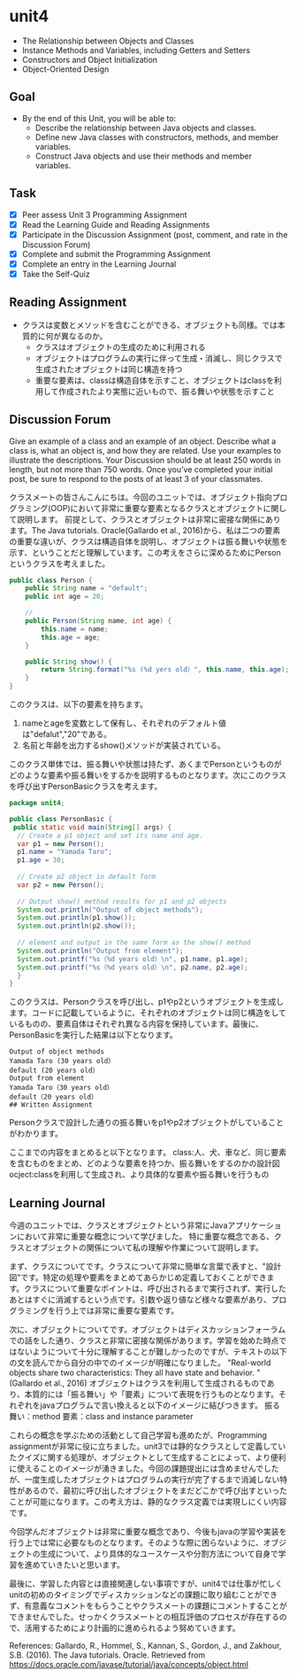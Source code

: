 # unit4

- The Relationship between Objects and Classes
- Instance Methods and Variables, including Getters and Setters
- Constructors and Object Initialization
- Object-Oriented Design

## Goal

- By the end of this Unit, you will be able to:
  - Describe the relationship between Java objects and classes.
  - Define new Java classes with constructors, methods, and member variables.
  - Construct Java objects and use their methods and member variables.

## Task

- [x] Peer assess Unit 3 Programming Assignment
- [x] Read the Learning Guide and Reading Assignments
- [x] Participate in the Discussion Assignment (post, comment, and rate in the Discussion Forum)
- [x] Complete and submit the Programming Assignment
- [x] Complete an entry in the Learning Journal
- [x] Take the Self-Quiz

## Reading Assignment

- クラスは変数とメソッドを含むことができる、オブジェクトも同様。では本質的に何が異なるのか。
  - クラスはオブジェクトの生成のために利用される
  - オブジェクトはプログラムの実行に伴って生成・消滅し、同じクラスで生成されたオブジェクトは同じ構造を持つ
  - 重要な要素は、classは構造自体を示すこと、オブジェクトはclassを利用して作成されたより実態に近いもので、振る舞いや状態を示すこと

## Discussion Forum

Give an example of a class and an example of an object. Describe what a class is, what an object is, and how they are related. Use your examples to illustrate the descriptions.
Your Discussion should be at least 250 words in length, but not more than 750 words. Once you’ve completed your initial post, be sure to respond to the posts of at least 3 of your classmates.

クラスメートの皆さんこんにちは。今回のユニットでは、オブジェクト指向プログラミング(OOP)において非常に重要な要素となるクラスとオブジェクトに関して説明します。
前提として、クラスとオブジェクトは非常に密接な関係にあります。The Java tutorials. Oracle(Gallardo et al., 2016)から、私は二つの要素の重要な違いが、クラスは構造自体を説明し、オブジェクトは振る舞いや状態を示す、ということだと理解しています。この考えをさらに深めるためにPersonというクラスを考えました。

```java
public class Person {
    public String name = "default";
    public int age = 20;

    // 
    public Person(String name, int age) {
        this.name = name;
        this.age = age;
    }

    public String show() {
        return String.format("%s (%d yers old）", this.name, this.age);
    }
}
```

このクラスは、以下の要素を持ちます。

1. nameとageを変数として保有し、それぞれのデフォルト値は"defalut","20"である。
2. 名前と年齢を出力するshow()メソッドが実装されている。

このクラス単体では、振る舞いや状態は持たず、あくまでPersonというものがどのような要素や振る舞いをするかを説明するものとなります。次にこのクラスを呼び出すPersonBasicクラスを考えます。

```java
package unit4;

public class PersonBasic {
 public static void main(String[] args) {
  // Create a p1 object and set its name and age.
  var p1 = new Person();
  p1.name = "Yamada Taro";
  p1.age = 30;
  
  // Create p2 object in default form
  var p2 = new Person();
  
  // Output show() method results for p1 and p2 objects
  System.out.println("Output of object methods");
  System.out.println(p1.show());
  System.out.println(p2.show());
  
  // element and output in the same form as the show() method
  System.out.println("Output from element");
  System.out.printf("%s（%d years old）\n", p1.name, p1.age);
  System.out.printf("%s（%d years old）\n", p2.name, p2.age);
  }
}

```

このクラスは、Personクラスを呼び出し、p1やp2というオブジェクトを生成します。コードに記載しているように、それぞれのオブジェクトは同じ構造をしているものの、要素自体はそれぞれ異なる内容を保持しています。最後に、PersonBasicを実行した結果は以下となります。

```text
Output of object methods
Yamada Taro (30 years old）
default (20 years old）
Output from element
Yamada Taro（30 years old）
default（20 years old）
## Written Assignment
```

Personクラスで設計した通りの振る舞いをp1やp2オブジェクトがしていることがわかります。

ここまでの内容をまとめると以下となります。
class:人、犬、車など、同じ要素を含むものをまとめ、どのような要素を持つか、振る舞いをするのかの設計図
ocject:classを利用して生成され、より具体的な要素や振る舞いを行うもの

## Learning Journal

今週のユニットでは、クラスとオブジェクトという非常にJavaアプリケーションにおいて非常に重要な概念について学びました。
特に重要な概念である、クラスとオブジェクトの関係について私の理解や作業について説明します。

まず、クラスについてです。クラスについて非常に簡単な言葉で表すと、"設計図"です。特定の処理や要素をまとめてあらかじめ定義しておくことができます。クラスについて重要なポイントは、呼び出されるまで実行されず、実行したあとはすぐに消滅するという点です。引数や返り値など様々な要素があり、プログラミングを行う上では非常に重要な要素です。

次に、オブジェクトについてです。オブジェクトはディスカッションフォーラムでの話をした通り、クラスと非常に密接な関係があります。学習を始めた時点ではないようについて十分に理解することが難しかったのですが、テキストの以下の文を読んでから自分の中でのイメージが明確になりました。
"Real-world objects share two characteristics: They all have state and behavior. " (Gallardo et al., 2016)
オブジェクトはクラスを利用して生成されるものであり、本質的には「振る舞い」や「要素」について表現を行うものとなります。それぞれをjavaプログラムで言い換えると以下のイメージに結びつきます。
振る舞い：method
要素：class and instance parameter

これらの概念を学ぶための活動として自己学習も進めたが、Programming assignmentが非常に役に立ちました。unit3では静的なクラスとして定義していたクイズに関する処理が、オブジェクトとして生成することによって、より便利に使えることのイメージが湧きました。今回の課題提出には含めませんでしたが、一度生成したオブジェクトはプログラムの実行が完了するまで消滅しない特性があるので、最初に呼び出したオブジェクトをまだどこかで呼び出すといったことが可能になります。この考え方は、静的なクラス定義では実現しにくい内容です。

今回学んだオブジェクトは非常に重要な概念であり、今後もjavaの学習や実装を行う上では常に必要なものとなります。そのような際に困らないように、オブジェクトの生成について、より具体的なユースケースや分割方法について自身で学習を進めていきたいと思います。

最後に、学習した内容とは直接関連しない事項ですが、unit4では仕事が忙しくunitの初めのタイミングでディスカッションなどの課題に取り組むことができず、有意義なコメントをもらうことやクラスメートの課題にコメントすることができませんでした。せっかくクラスメートとの相互評価のプロセスが存在するので、活用するためにより計画的に進められるよう努めていきます。

References:
Gallardo, R., Hommel, S., Kannan, S., Gordon, J., and Zakhour, S.B. (2016). The Java tutorials. Oracle.
Retrieved from <https://docs.oracle.com/javase/tutorial/java/concepts/object.html>
